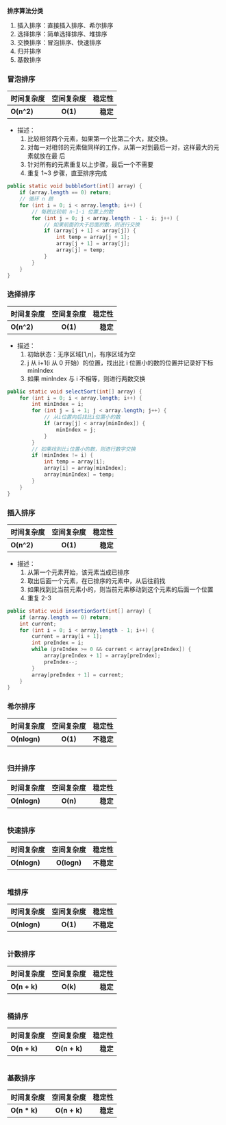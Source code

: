 **排序算法分类**

1. 插入排序：直接插入排序、希尔排序
2. 选择排序：简单选择排序、堆排序
3. 交换排序：冒泡排序、快速排序
4. 归并排序
5. 基数排序

### 冒泡排序

| 时间复杂度 | 空间复杂度 |   稳定性 |
| :--------- | :--------: | -------: |
| **O(n^2)** |  **O(1)**  | **稳定** |

- 描述：
  1. 比较相邻两个元素，如果第一个比第二个大，就交换。
  2. 对每一对相邻的元素做同样的工作，从第一对到最后一对，这样最大的元素就放在最
     后
  3. 针对所有的元素重复以上步骤，最后一个不需要
  4. 重复 1~3 步骤，直至排序完成

```java
public static void bubbleSort(int[] array) {
    if (array.length == 0) return;
    // 循环 n 趟
    for (int i = 0; i < array.length; i++) {
        // 每趟比较前 n-1-i 位置上的数
        for (int j = 0; j < array.length - 1 - i; j++) {
            // 如果前面的大于后面的数，则进行交换
            if (array[j + 1] < array[j]) {
                int temp = array[j + 1];
                array[j + 1] = array[j];
                array[j] = temp;
            }
        }
    }
}
```

### 选择排序

| 时间复杂度 | 空间复杂度 |   稳定性 |
| :--------- | :--------: | -------: |
| **O(n^2)** |  **O(1)**  | **稳定** |

- 描述：
  1. 初始状态：无序区域[1,n]，有序区域为空
  2. j 从 i+1(i 从 0 开始）的位置，找出比 i 位置小的数的位置并记录好下标
     minIndex
  3. 如果 minIndex 与 i 不相等，则进行两数交换

```java
public static void selectSort(int[] array) {
    for (int i = 0; i < array.length; i++) {
        int minIndex = i;
        for (int j = i + 1; j < array.length; j++) {
            // 从i位置向后找比i位置小的数
            if (array[j] < array[minIndex]) {
                minIndex = j;
            }
        }
        // 如果找到比i位置小的数，则进行数字交换
        if (minIndex != i) {
            int temp = array[i];
            array[i] = array[minIndex];
            array[minIndex] = temp;
        }
    }
}
```

### 插入排序

| 时间复杂度 | 空间复杂度 |   稳定性 |
| :--------- | :--------: | -------: |
| **O(n^2)** |  **O(1)**  | **稳定** |

- 描述：
  1. 从第一个元素开始，该元素当成已排序
  2. 取出后面一个元素，在已排序的元素中，从后往前找
  3. 如果找到比当前元素小的，则当前元素移动到这个元素的后面一个位置
  4. 重复 2-3

```java
public static void insertionSort(int[] array) {
    if (array.length == 0) return;
    int current;
    for (int i = 0; i < array.length - 1; i++) {
        current = array[i + 1];
        int preIndex = i;
        while (preIndex >= 0 && current < array[preIndex]) {
            array[preIndex + 1] = array[preIndex];
            preIndex--;
        }
        array[preIndex + 1] = current;
    }
}

```

### 希尔排序

| 时间复杂度   | 空间复杂度 |     稳定性 |
| :----------- | :--------: | ---------: |
| **O(nlogn)** |  **O(1)**  | **不稳定** |

```java

```

### 归并排序

| 时间复杂度   | 空间复杂度 |   稳定性 |
| :----------- | :--------: | -------: |
| **O(nlogn)** |  **O(n)**  | **稳定** |

```java

```

### 快速排序

| 时间复杂度   | 空间复杂度  |     稳定性 |
| :----------- | :---------: | ---------: |
| **O(nlogn)** | **O(logn)** | **不稳定** |

```java

```

### 堆排序

| 时间复杂度   | 空间复杂度 |     稳定性 |
| :----------- | :--------: | ---------: |
| **O(nlogn)** |  **O(1)**  | **不稳定** |

```java

```

### 计数排序

| 时间复杂度   | 空间复杂度 |   稳定性 |
| :----------- | :--------: | -------: |
| **O(n + k)** |  **O(k)**  | **稳定** |

```java

```

### 桶排序

| 时间复杂度   |  空间复杂度  |   稳定性 |
| :----------- | :----------: | -------: |
| **O(n + k)** | **O(n + k)** | **稳定** |

```java

```

### 基数排序

| 时间复杂度    |  空间复杂度  |   稳定性 |
| :------------ | :----------: | -------: |
| **O(n \* k)** | **O(n + k)** | **稳定** |

```java

```
